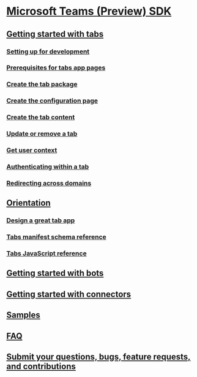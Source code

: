 ﻿# [Microsoft Teams (Preview) SDK](index.md)

## [Getting started with tabs](gettingstarted.md)
### [Setting up for development](setup.md)
### [Prerequisites for tabs app pages](tabprerequisites.md)
### [Create the tab package](createtabpackage.md)
### [Create the configuration page](createtabconfigui.md)
### [Create the tab content](createtabcontent.md)
### [Update or remove a tab](updateremovetab.md)
### [Get user context](getusercontext.md)
### [Authenticating within a tab](auth.md)
### [Redirecting across domains](crossdomain.md)

## [Orientation](orientation.md)
### [Design a great tab app](design.md)
### [Tabs manifest schema reference](tab_schema.md)
### [Tabs JavaScript reference](tab_js.md)
## [Getting started with bots](bots.md)
## [Getting started with connectors](connectors.md)

## [Samples](samples.md)
## [FAQ](faq.md)
## [Submit your questions, bugs, feature requests, and contributions](feedback.md)

